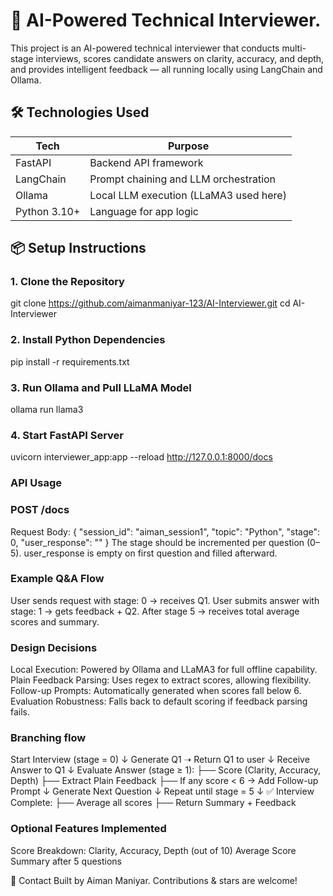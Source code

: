 # 🧠 AI-Powered Technical Interviewer.

This project is an AI-powered technical interviewer that conducts multi-stage interviews, scores candidate answers on clarity, accuracy, and depth, and provides intelligent feedback — all running locally using LangChain and Ollama.


## 🛠️ Technologies Used

| Tech            | Purpose                                   |
|-----------------|-------------------------------------------|
| FastAPI         | Backend API framework                     |
| LangChain       | Prompt chaining and LLM orchestration     |
| Ollama          | Local LLM execution (LLaMA3 used here)    |
| Python 3.10+    | Language for app logic                    |


## 📦 Setup Instructions

### 1. Clone the Repository
git clone https://github.com/aimanmaniyar-123/AI-Interviewer.git
cd AI-Interviewer

### 2. Install Python Dependencies
pip install -r requirements.txt
### 3. Run Ollama and Pull LLaMA Model
ollama run llama3
### 4. Start FastAPI Server
uvicorn interviewer_app:app --reload
http://127.0.0.1:8000/docs

### API Usage
### POST /docs
Request Body:
{
  "session_id": "aiman_session1",
  "topic": "Python",
  "stage": 0,
  "user_response": ""
}
The stage should be incremented per question (0–5).
user_response is empty on first question and filled afterward.

### Example Q&A Flow
User sends request with stage: 0 → receives Q1.
User submits answer with stage: 1 → gets feedback + Q2.
After stage 5 → receives total average scores and summary.


### Design Decisions
Local Execution: Powered by Ollama and LLaMA3 for full offline capability.
Plain Feedback Parsing: Uses regex to extract scores, allowing flexibility.
Follow-up Prompts: Automatically generated when scores fall below 6.
Evaluation Robustness: Falls back to default scoring if feedback parsing fails.
### Branching flow
Start Interview (stage = 0)
        ↓
Generate Q1 ➝ Return Q1 to user
        ↓
Receive Answer to Q1
        ↓
Evaluate Answer (stage ≥ 1):
   ├── Score (Clarity, Accuracy, Depth)
   ├── Extract Plain Feedback
   ├── If any score < 6 → Add Follow-up Prompt
   ↓
Generate Next Question
        ↓
Repeat until stage = 5
        ↓
✅ Interview Complete:
   ├── Average all scores
   ├── Return Summary + Feedback



### Optional Features Implemented
 Score Breakdown: Clarity, Accuracy, Depth (out of 10)
 Average Score Summary after 5 questions

🤝 Contact
Built by Aiman Maniyar.
Contributions & stars are welcome!

